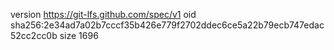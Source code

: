 version https://git-lfs.github.com/spec/v1
oid sha256:2e34ad7a02b7cccf35b426e779f2702ddec6ce5a22b79ecb747edac52cc2cc0b
size 1696
